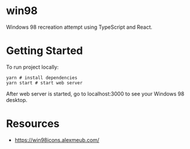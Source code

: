 # win98
Windows 98 recreation attempt using TypeScript and React.

# Getting Started
To run project locally:
```shell
yarn # install dependencies
yarn start # start web server
```

After web server is started, go to localhost:3000 to see your Windows 98 desktop.

# Resources
* https://win98icons.alexmeub.com/